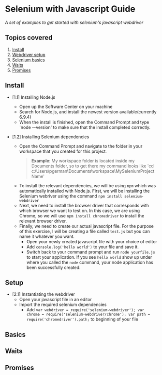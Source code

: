 # Selenium with Javascript Guide

*A set of examples to get started with selenium's javascript webdriver*


## Topics covered

  1. [Install](#install)
  1. [Webdriver setup](#setup)
  1. [Selenium basics](#basics)
  1. [Waits](#waits)
  1. [Promises](#promises)

## Install

- [1.1] Installing Node.js
    - Open up the Software Center on your machine
    - Search for Node.js, and install the newest version available(currently 6.9.4)
    - When the install is finished, open the Command Prompt and type 'node --version' to make sure that the install completed correctly.

- [1.2] Installing Selenium dependencies
    - Open the Command Prompt and navigate to the folder in your workspace that you created for this project.
        > **Example**: My workspace folder is located inside my Documents folder, so to get there my command looks like 'cd c:\Users\pgerman\Documents\workspace\MySeleniumProjectName'
    - To install the relevant dependencies, we will be using `npm` which was automatically installed with Node.js. First, we will be installing the Selenium webriver using the command `npm install selenium-webdriver`
    - Next, we need to install the browser driver that corresponds with which browser we want to test on. In this case, we are using Chrome, so we will use `npm install chromedriver` to install the relevant browser driver.
    - Finally, we need to create our actual javascript file. For the purpose of this exercise, I will be creating a file called `test.js` but you can name it whatever you want. 
        - Open your newly created javascript file with your choice of editor
        - Add `console.log('hello world')` to your file and save it.
        - Switch back to your command prompt and run `node yourfile.js` to start your application. If you see `hello world` show up under where you called the `node` command, your node application has been successfully created.

## Setup

- [2.1] Instantiating the webdriver
    - Open your javascript file in an editor
    - Import the required selenium dependencies
        - Add `var webdriver = require('selenium-webdriver');
               var chrome = require('selenium-webdriver/chrome');
               var path = require('chromedriver').path;` to beginning of your file

## Basics

## Waits

## Promises
